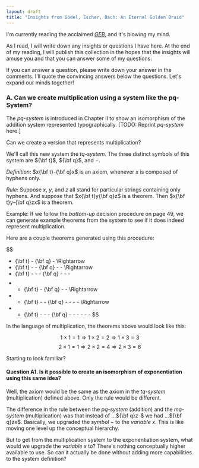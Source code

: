 ```yaml
---
layout: draft
title: "Insights from Gödel, Escher, Bach: An Eternal Golden Braid"
---
```


I'm currently reading the acclaimed [_GEB_](http://en.wikipedia.org/wiki/G%C3%B6del,_Escher,_Bach), and it's blowing my mind.

As I read, I will write down any insights or questions I have here. At the end of my reading, I will publish this collection in the hopes that the insights will amuse you and that you can answer some of my questions.

If you can answer a question, please write down your answer in the comments. I'll quote the convincing answers below the questions. Let's expand our minds together!

### A. Can we create multiplication using a system like the pq-System? ###

The _pq-system_ is introduced in Chapter II to show an isomorphism of the addition system represented typographically. [TODO: Reprint _pq-system_ here.]

Can we create a version that represents multiplication?

We'll call this new system the _tq-system_. The three distinct symbols of this system are ${\bf t}$, ${\bf q}$, and $-$.

_Definition_: $x{\bf t}-{\bf q}x$ is an axiom, whenever $x$ is composed of hyphens only.

_Rule_: Suppose $x$, $y$, and $z$ all stand for particular strings containing only hyphens. And suppose that $x{\bf t}y{\bf q}z$ is a theorem. Then $x{\bf t}y-{\bf q}zx$ is a theorem.

Example: If we follow the _bottom-up_ decision procedure on page 49, we can generate example theorems from the system to see if it does indeed represent multiplication.

Here are a couple theorems generated using this procedure:

$$
- {\bf t} - {\bf q} -
\Rightarrow
- {\bf t} - - {\bf q} - -
\Rightarrow
- {\bf t} - - - {\bf q} - - -
$$
$$
- - {\bf t} - {\bf q} - -
\Rightarrow
- - {\bf t} - - {\bf q} - - - -
\Rightarrow
- - {\bf t} - - - {\bf q} - - - - - -
$$

In the language of multiplication, the theorems above would look like this:

$$
1 \times 1 = 1
\Rightarrow
1 \times 2 = 2
\Rightarrow
1 \times 3 = 3
$$
$$
2 \times 1 = 1
\Rightarrow
2 \times 2 = 4
\Rightarrow
2 \times 3 = 6
$$

Starting to look familiar?

#### Question A1. Is it possible to create an isomorphism of exponentiation using this same idea? ####

Well, the axiom would be the same as the axiom in the _tq-system_ (multiplication) defined above. Only the rule would be different.

The difference in the rule between the _pq-system_ (addition) and the _mq-system_ (multiplication) was that instead of ...${\bf q}z-$ we had ...${\bf q}zx$. Basically, we upgraded the _symbol_ $-$ to the _variable_ $x$. This is like moving one level up the conceptual hierarchy.

But to get from the multiplication system to the exponentiation system, what would we upgrade the _variable_ $x$ to? There's nothing conceptually higher available to use. So can it actually be done without adding more capabilities to the system definition?